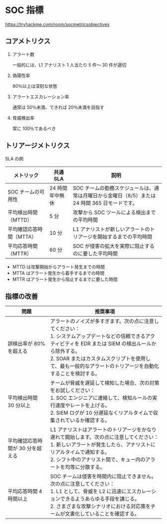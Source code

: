 # SOC 指標

https://tryhackme.com/room/socmetricsobjectives

## コアメトリクス

1. アラート数

   一般的には、L1 アナリスト 1 人当たり 5 件～ 30 件が適切

2. 偽陽性率

   80％以上は深刻な状態

3. アラートエスカレーション率

   通常は 50％未満、できれば 20％未満を目指す

4. 脅威検出率

   常に 100％であるべき

## トリアージメトリクス

SLA の例

| メトリック               | 共通 SLA        | 説明                                                                                           |
| ------------------------ | --------------- | ---------------------------------------------------------------------------------------------- |
| SOC チームの可用性       | 24 時間年中無休 | SOC チームの勤務スケジュールは、通常は月曜日から金曜日（8/5）または 24 時間 365 日モードです。 |
| 平均検出時間（MTTD）     | 5 分            | 攻撃から SOC ツールによる検出までの平均時間                                                    |
| 平均確認応答時間（MTTA） | 10 分           | L1 アナリストが新しいアラートのトリアージを開始するまでの平均時間                              |
| 平均応答時間（MTTR）     | 60 分           | SOC が侵害の拡大を実際に阻止するのに要した平均時間                                             |

- MTTD は攻撃開始からアラート発生までの時間
- MTTA はアラート発生から着手するまでの時間
- MTTR はアラート発生から阻止するまでに要した時間

## 指標の改善

| 問題                             | 推奨事項                                                                                                                                                                                                                                                                   |
| -------------------------------- | -------------------------------------------------------------------------------------------------------------------------------------------------------------------------------------------------------------------------------------------------------------------------- |
| 誤検出率が 80%を超える           | アラートのノイズが多すぎます。次の点に注意してください：<br>1. システムアップデートなどの信頼できるアクティビティを EDR または SIEM の検出ルールから除外する。<br>2. SOAR またはカスタムスクリプトを使用して、最も一般的なアラートのトリアージを自動化することを検討する。 |
| 平均検出時間 30 分以上           | チームが脅威を遅延して検知した場合、次の対策をお試しください：<br>1. SOC エンジニアに連絡して、検知ルールの実行速度やレートを上げる。<br>2. SIEM ログが 10 分遅延なくリアルタイムで収集されているか確認する。                                                              |
| 平均確認応答時間が 30 分を超える | L1 アナリストはアラートのトリアージをかなり遅れて開始します。次の点に注意してください：<br>1. 新しいアラートが発生したら、アナリストにリアルタイムで通知する。<br>2. シフト中のアナリスト間で、キュー内のアラートを均等に分散する。                                        |
| 平均応答時間 4 時間以上          | SOC チームは侵害を時間内に阻止できません。次の点に注意してください：<br>1. L1 として、脅威を L2 に迅速にエスカレーションできるようあらゆる手段を講じる。<br>2. さまざまな攻撃シナリオにおける対応策をチームが文書化していることを確認する。                                |

